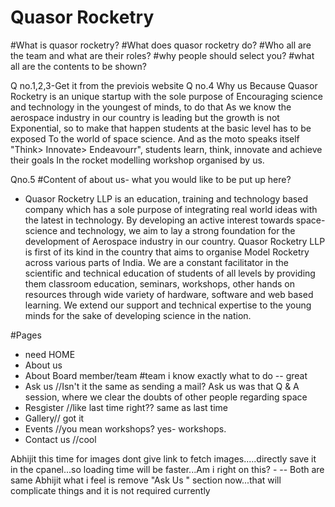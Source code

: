 # Quasor Rocketry

#What is quasor rocketry?
#What does quasor rocketry do?
#Who all are the team and what are their roles?
#why people should select you?
#what all are the contents to be shown?

Q no.1,2,3-Get it from the previois website
Q no.4 
Why us Because
Quasor Rocketry is an unique startup with the sole purpose of
Encouraging science and technology in the youngest of minds, to do that 
As we know the aerospace industry in our country is leading but the growth is not
Exponential, so to make that happen students at the basic level has to be exposed 
To the world of space science.
And as the moto speaks itself "Think> Innovate> Endeavourr", students learn, think, innovate and achieve their goals
In the rocket modelling workshop organised by us.

Qno.5
#Content of about us- what you would like to be put up here? 
<ul><li>Quasor Rocketry LLP is an education, training and technology based company which has a sole purpose of integrating real world ideas with the latest in technology. By developing an active interest towards space-science and technology, we aim to lay a strong foundation for the development of Aerospace industry in our country.
Quasor Rocketry LLP is first of its kind in the country that aims to organise Model Rocketry across various parts of India. We are a constant facilitator in the scientific and technical education of students of all levels by providing them classroom education, seminars, workshops, other hands on resources through wide variety of hardware, software and web based learning.
We extend our support and technical expertise to the young minds for the sake of developing science in the nation.</li>
</ul>
#Pages
<ul>
<li>need HOME</li>
<li>About us</li>
<li>About Board member/team #team i know exactly what to do -- great</li>
<li>Ask us //Isn't it the same as sending a mail? Ask us was that Q & A session, where we clear the doubts of other people regarding space</li>
<li>Resgister //like last time right?? same as last time</li>
<li>Gallery// got it</li>
<li>Events //you mean workshops? yes- workshops.</li>
<li>Contact us //cool</li>
</ul>


Abhijit this time for images dont give link to fetch images.....directly save it in the cpanel...so loading time will be faster...Am i right on this? - -- Both are same
Abhijit what i feel  is remove "Ask Us " section now...that will complicate things and it is not required currently
